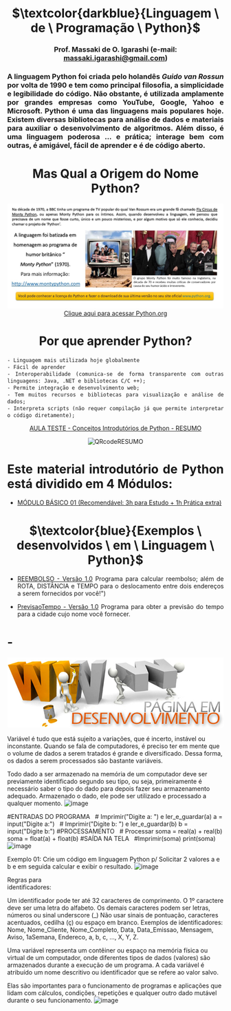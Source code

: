 <div align="center">
	
# $\textcolor{darkblue}{Linguagem \ de \ Programação \ Python}$
### Prof. Massaki de O. Igarashi (e-mail: massaki.igarashi@gmail.com)

</div>  

<div align="justify">
	
### A linguagem Python foi criada pelo holandês *Guido van Rossun* por volta de 1990 e tem como principal filosofia, a simplicidade e legibilidade do código. Não obstante, é utilizada amplamente por grandes empresas como YouTube, Google, Yahoo e Microsoft. Python é uma das linguagens mais populares hoje. Existem diversas bibliotecas para análise de dados e materiais para auxiliar o desenvolvimento de algoritmos. Além disso, é uma linguagem poderosa ... e prática; interage bem com outras, é amigável, fácil de aprender e é de código aberto.

</div>   

<div align="center">
	
# **Mas Qual a Origem do Nome Python?**
![Origem_Nome_Python](https://github.com/igarashimassaki/LinguagemPython/blob/main/Origem_nome_Python.JPG)
[Clique aqui para acessar Python.org](https://www.python.org)

# **Por que aprender Python?**
</div>  

<div align="justify">
	
	- Linguagem mais utilizada hoje globalmente
	- Fácil de aprender
	- Interoperabilidade (comunica-se de forma transparente com outras linguagens: Java, .NET e bibliotecas C/C ++);
	- Permite integração e desenvolvimento web;
	- Tem muitos recursos e bibliotecas para visualização e análise de dados;
	- Interpreta scripts (não requer compilação já que permite interpretar o código diretamente);

</div>   

<div align="center">
	
[AULA TESTE - Conceitos Introdutórios de Python - RESUMO](https://github.com/igarashimassaki/LinguagemPython/blob/main/Python01%20-%20Conceitos%20Introdut%C3%B3rios%20de%20Python%20-%20RESUMO.pdf)
  
![QRcodeRESUMO](https://github.com/igarashimassaki/LinguagemPython/blob/main/Python01%20-%20Conceitos%20Introdut%C3%B3rios%20de%20Python%20-%20RESUMO%20-%20QRcode.png)

</div>   

<div align="justify">
	
# **Este material introdutório de Python está dividido em 4 Módulos:**
- [MÓDULO BÁSICO 01 (Recomendável: 3h para Estudo + 1h Prática extra)](https://github.com/igarashimassaki/LinguagemPython/blob/main/LP01_INTRODU%C3%87%C3%83O_%C3%80_LINGUAGEM_DE_PROGRAMA%C3%87%C3%83O_PYTHON_Parte_1.ipynb)
  
</div>

<div align="center">
	
# $\textcolor{blue}{Exemplos \ desenvolvidos \ em \ Linguagem \ Python}$

</div>   

<div align="justify">
	
- [REEMBOLSO - Versão 1.0](https://colab.research.google.com/drive/1RHbqdcY0vrBjzIIXnjzjlXxkaQ5mlmzg?usp=sharing)
Programa para calcular reembolso; além de ROTA, DISTÂNCIA e TEMPO para o deslocamento entre dois endereços a serem fornecidos por você!")

- [PrevisaoTempo - Versão 1.0](https://colab.research.google.com/drive/1XWNJcu4lpDphcSkOBJyAXiG--QC53qGO?usp=sharing)
Programa para obter a previsão do tempo para a cidade cujo nome você fornecer.

</div>

# -

<div align="center">

![Em_Desenvolvimento](https://github.com/igarashimassaki/LinguagemPython/blob/main/desenvolvimento.jpg)

</div>

Variável é tudo que está sujeito a variações, que é incerto, instável ou inconstante. Quando se fala de computadores, é preciso ter em mente que o volume de dados a serem tratados é grande e diversificado. Dessa forma, os dados a serem processados são bastante variáveis.

Todo dado a ser armazenado na memória de um computador deve ser previamente identificado segundo seu tipo, ou seja, primeiramente é necessário saber o tipo do dado para depois fazer seu armazenamento adequado. Armazenado o dado, ele pode ser utilizado e processado a qualquer momento. 
![image](https://github.com/igarashimassaki/LinguagemPython/assets/154282630/85ff4a80-f150-445b-9fec-2b2c51b98871)

#ENTRADAS DO PROGRAMA
  # Imprimir("Digite a: ") e ler_e_guardar(a)
a = input("Digite a:")
  # Imprimir("Digite b: ") e ler_e_guardar(b)
b = input("Digite b:")
#PROCESSAMENTO
  # Processar soma = real(a) + real(b)
soma = float(a) + float(b)
#SAÍDA NA TELA
  #Imprimir(soma)
print(soma)
![image](https://github.com/igarashimassaki/LinguagemPython/assets/154282630/b6a3097b-0545-42b5-af2e-0182d1184c0d)

Exemplo 01: Crie um código em linguagem Python p/ Solicitar 2 valores a e b e em seguida calcular e exibir o resultado.
![image](https://github.com/igarashimassaki/LinguagemPython/assets/154282630/0650070c-30f8-419a-9190-97f2d99244cf)

Regras para   
identificadores:

Um identificador pode ter até 32 caracteres de comprimento.
O 1º caractere deve ser uma letra do alfabeto.
Os demais caracteres podem ser letras, números ou sinal underscore (_)
Não usar sinais de pontuação, caracteres acentuados, cedilha (ç) ou espaço em branco.
Exemplos de identificadores: Nome, Nome_Cliente, Nome_Completo, Data, Data_Emissao, Mensagem, Aviso, 1aSemana, Endereco, a, b, c, ..., X, Y, Z.

Uma variável representa um contêiner ou espaço na memória física ou virtual de um computador, onde diferentes tipos de dados (valores) são armazenados durante a execução de um programa. A cada variável é atribuído um nome descritivo ou identificador que se refere ao valor salvo.

Elas são importantes para o funcionamento de programas e aplicações que lidam com cálculos, condições, repetições e qualquer outro dado mutável durante o seu funcionamento.
![image](https://github.com/igarashimassaki/LinguagemPython/assets/154282630/f8f85dc0-47ab-4261-9b5a-4217776865f8)
